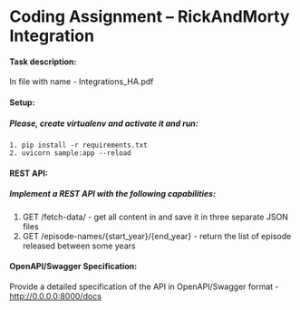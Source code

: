 # Coding Assignment – RickAndMorty Integration

#### Task description:
In file with name - Integrations_HA.pdf


#### Setup:

##### Please, create virtualenv and activate it and run:
    1. pip install -r requirements.txt
	2. uvicorn sample:app --reload

#### REST API:
##### Implement a REST API with the following capabilities:
1. GET /fetch-data/ - get all content in and save it in three separate JSON files
2. GET /episode-names/{start_year}/{end_year} - return the list of episode released between some years

#### OpenAPI/Swagger Specification:
Provide a detailed specification of the API in OpenAPI/Swagger format - http://0.0.0.0:8000/docs
